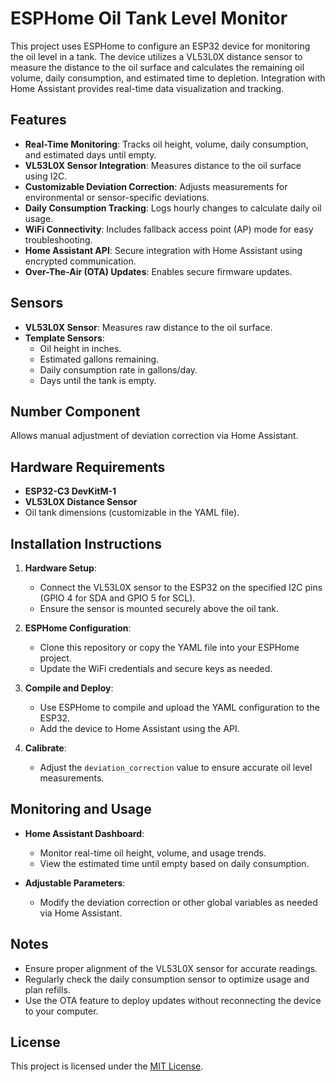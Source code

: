 # ESPHome Oil Tank Level Monitor

This project uses ESPHome to configure an ESP32 device for monitoring the oil level in a tank. The device utilizes a VL53L0X distance sensor to measure the distance to the oil surface and calculates the remaining oil volume, daily consumption, and estimated time to depletion. Integration with Home Assistant provides real-time data visualization and tracking.

## Features

- **Real-Time Monitoring**: Tracks oil height, volume, daily consumption, and estimated days until empty.
- **VL53L0X Sensor Integration**: Measures distance to the oil surface using I2C.
- **Customizable Deviation Correction**: Adjusts measurements for environmental or sensor-specific deviations.
- **Daily Consumption Tracking**: Logs hourly changes to calculate daily oil usage.
- **WiFi Connectivity**: Includes fallback access point (AP) mode for easy troubleshooting.
- **Home Assistant API**: Secure integration with Home Assistant using encrypted communication.
- **Over-The-Air (OTA) Updates**: Enables secure firmware updates.

## Sensors

- **VL53L0X Sensor**: Measures raw distance to the oil surface.
- **Template Sensors**:
  - Oil height in inches.
  - Estimated gallons remaining.
  - Daily consumption rate in gallons/day.
  - Days until the tank is empty.

## Number Component

Allows manual adjustment of deviation correction via Home Assistant.

## Hardware Requirements

- **ESP32-C3 DevKitM-1**
- **VL53L0X Distance Sensor**
- Oil tank dimensions (customizable in the YAML file).

## Installation Instructions

1. **Hardware Setup**:
   - Connect the VL53L0X sensor to the ESP32 on the specified I2C pins (GPIO 4 for SDA and GPIO 5 for SCL).
   - Ensure the sensor is mounted securely above the oil tank.

2. **ESPHome Configuration**:
   - Clone this repository or copy the YAML file into your ESPHome project.
   - Update the WiFi credentials and secure keys as needed.

3. **Compile and Deploy**:
   - Use ESPHome to compile and upload the YAML configuration to the ESP32.
   - Add the device to Home Assistant using the API.

4. **Calibrate**:
   - Adjust the `deviation_correction` value to ensure accurate oil level measurements.

## Monitoring and Usage

- **Home Assistant Dashboard**:
  - Monitor real-time oil height, volume, and usage trends.
  - View the estimated time until empty based on daily consumption.

- **Adjustable Parameters**:
  - Modify the deviation correction or other global variables as needed via Home Assistant.

## Notes

- Ensure proper alignment of the VL53L0X sensor for accurate readings.
- Regularly check the daily consumption sensor to optimize usage and plan refills.
- Use the OTA feature to deploy updates without reconnecting the device to your computer.

## License

This project is licensed under the [MIT License](LICENSE).
